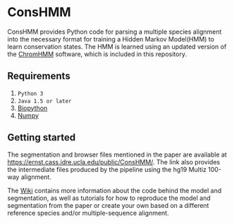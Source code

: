 # ConsHMM
ConsHMM provides Python code for parsing a multiple species alignment into the necessary format for training a Hidden Markov Model(HMM) to learn conservation states. The HMM is learned using an updated version of the [ChromHMM](http://compbio.mit.edu/ChromHMM/) software, which is included in this repository. 

## Requirements
1. `Python 3`
2. `Java 1.5 or later`
2. [Biopython](http://biopython.org/wiki/Download)
3. [Numpy](http://www.numpy.org/)

## Getting started
The segmentation and browser files mentioned in the paper are available at https://ernst.cass.idre.ucla.edu/public/ConsHMM/. The link also provides the intermediate files produced by the pipeline using the hg19 Multiz 100-way alignment.

The [Wiki](https://github.com/ernstlab/ConsHMM/wiki) contains more information about the code behind the model and segmentation, as well as tutorials for how to reproduce the model and segmentation from the paper or create your own based on a different reference species and/or multiple-sequence alignment.
